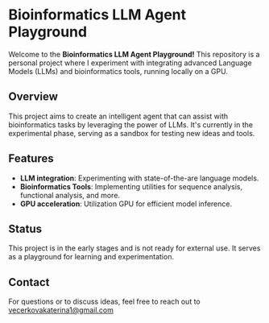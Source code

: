 # Bioinformatics LLM Agent Playground

Welcome to the **Bioinformatics LLM Agent Playground!** This repository is a personal project where I experiment with integrating advanced Language Models (LLMs) and bioinformatics tools, running locally on a GPU.

## Overview

This project aims to create an intelligent agent that can assist with bioinformatics tasks by leveraging the power of LLMs. It's currently in the experimental phase, serving as a sandbox for testing new ideas and tools.

## Features

- **LLM integration**: Experimenting with state-of-the-are language models.
- **Bioinformatics Tools**: Implementing utilities for sequence analysis, functional analysis, and more.
- **GPU acceleration**: Utilization GPU for efficient model inference.

## Status

This project is in the early stages and is not ready for external use. It serves as a playground for learning and experimentation.

## Contact

For questions or to discuss ideas, feel free to reach out to [vecerkovakaterina1@gmail.com](mailto:vecerkovakaterina1@gmail.com?subject=Bioinformatics%20LLM%20Agent%20Playground)








